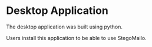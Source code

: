 # Desktop Application

The desktop application was built using python.

Users install this application to be able to use StegoMailo.
